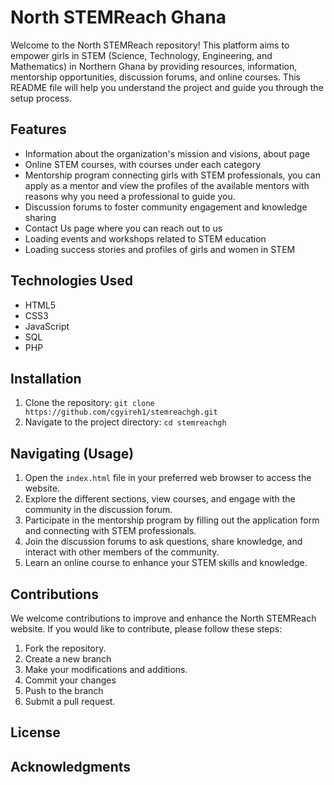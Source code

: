 # North STEMReach Ghana

Welcome to the North STEMReach repository! 
This platform aims to empower girls in STEM (Science, Technology, Engineering, and Mathematics) in Northern Ghana by providing resources, information, mentorship opportunities, discussion forums, and online courses. This README file will help you understand the project and guide you through the setup process.

## Features

- Information about the organization's mission and  visions, about page
- Online STEM courses, with courses under each category
- Mentorship program connecting girls with STEM professionals, you can apply as a mentor and   view the profiles of the available mentors with reasons why you need a professional to guide you.
- Discussion forums to foster community engagement and knowledge sharing
- Contact Us page where you can reach out to us
- Loading events and workshops related to STEM education
- Loading success stories and profiles of girls and women in STEM

## Technologies Used

- HTML5
- CSS3
- JavaScript
- SQL
- PHP 

## Installation

1. Clone the repository: `git clone https://github.com/cgyireh1/stemreachgh.git`
2. Navigate to the project directory: `cd stemreachgh`


## Navigating (Usage)

1. Open the `index.html` file in your preferred web browser to access the website.
2. Explore the different sections, view courses, and engage with the community in the discussion forum.
3. Participate in the mentorship program by filling out the application form and connecting with STEM professionals.
4. Join the discussion forums to ask questions, share knowledge, and interact with other members of the community.
5. Learn an online course to enhance your STEM skills and knowledge.

## Contributions

We welcome contributions to improve and enhance the North STEMReach website. If you would like to contribute, please follow these steps:

1. Fork the repository.
2. Create a new branch
3. Make your modifications and additions.
4. Commit your changes
5. Push to the branch
6. Submit a pull request.

## License



## Acknowledgments

